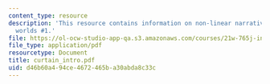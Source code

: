 ```yaml
---
content_type: resource
description: 'This resource contains information on non-linear narrative and possible
  worlds #1.'
file: https://ol-ocw-studio-app-qa.s3.amazonaws.com/courses/21w-765j-interactive-and-non-linear-narrative-theory-and-practice-spring-2006/d46b60a494ce4672465ba30abda8c33c_curtain_intro.pdf
file_type: application/pdf
resourcetype: Document
title: curtain_intro.pdf
uid: d46b60a4-94ce-4672-465b-a30abda8c33c
---
```

